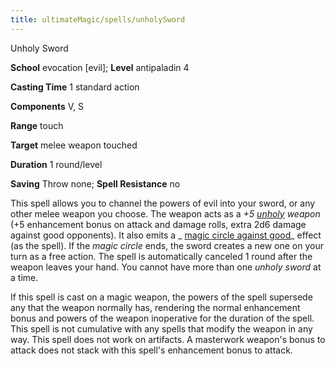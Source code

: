 ```yaml
---
title: ultimateMagic/spells/unholySword
---
```

Unholy Sword

**School** evocation [evil]; **Level** antipaladin 4

**Casting Time** 1 standard action

**Components** V, S

**Range** touch

**Target** melee weapon touched

**Duration** 1 round/level

**Saving** Throw none; **Spell Resistance** no

This spell allows you to channel the powers of evil into your sword, or any other melee weapon you choose. The weapon acts as a _+5 [unholy](magicItems/weapons#_unholy) weapon_ (+5 enhancement bonus on attack and damage rolls, extra 2d6 damage against good opponents). It also emits a _ [magic circle against good](spells/magicCircleAgainstGood#_magic-circle-against-good)_ effect (as the spell). If the _magic circle_ ends, the sword creates a new one on your turn as a free action. The spell is automatically canceled 1 round after the weapon leaves your hand. You cannot have more than one _unholy sword_ at a time.

If this spell is cast on a magic weapon, the powers of the spell supersede any that the weapon normally has, rendering the normal enhancement bonus and powers of the weapon inoperative for the duration of the spell. This spell is not cumulative with any spells that modify the weapon in any way. This spell does not work on artifacts. A masterwork weapon's bonus to attack does not stack with this spell's enhancement bonus to attack.

